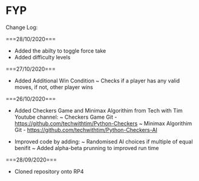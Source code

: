 # FYP

Change Log:

===28/10/2020===
- Added the abilty to toggle force take
- Added difficulty levels

===27/10/2020===

- Added Additional Win Condition
 ~ Checks if a player has any valid moves, if not, other player wins

===26/10/2020===

- Added Checkers Game and Minimax Algorithim from Tech with Tim Youtube channel:
   ~ Checkers Game Git - https://github.com/techwithtim/Python-Checkers
   ~ Minimax Algorithim Git - https://github.com/techwithtim/Python-Checkers-AI

- Improved code by adding:
   ~ Randomised AI choices if multiple of equal benifit
   ~ Added alpha-beta prunning to improved run time

===28/09/2020===

- Cloned repository onto RP4